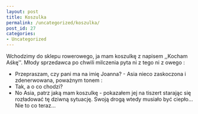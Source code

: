 ```yaml
---
layout: post
title: Koszulka
permalink: /uncategorized/koszulka/
post_id: 27
categories: 
- Uncategorized
---
```


Wchodzimy do sklepu rowerowego, ja mam koszulkę z napisem ,,Kocham Aśkę''. Młody sprzedawca po chwili milczenia pyta ni z tego ni z owego :
- Przepraszam, czy pani ma na imię Joanna? - Asia nieco zaskoczona i zdenerwowana, poważnym tonem :
- Tak, a o co chodzi?
- No Asia, patrz jaką mam koszulkę - pokazałem jej na tiszert starając się rozładować tę dziwną sytuację.
Swoją drogą wtedy musiało być ciepło... Nie to co teraz...